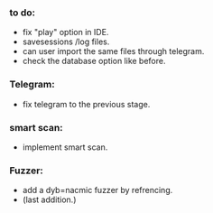### to do:

  * fix "play" option in IDE.
  * savesessions /log files.
  * can user import the same files through telegram.
  * check the database option like before.


### Telegram:

  * fix telegram to the previous stage.

### smart scan:

  * implement smart scan.

### Fuzzer:

  * add a dyb=nacmic fuzzer by refrencing.
  * (last addition.)
